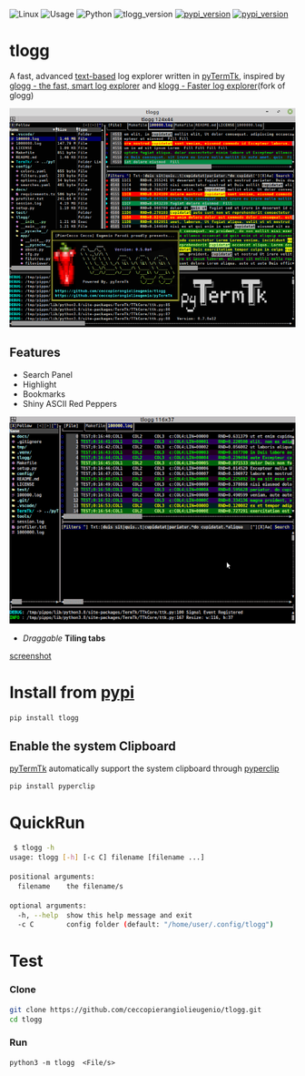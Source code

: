 ![Linux](https://img.shields.io/badge/-Linux-grey?logo=linux)
![Usage](https://img.shields.io/badge/Usage-Terminal%20User%20Interface-yellow)
![Python](https://img.shields.io/badge/Python-v3.8%5E-green?logo=python)
![tlogg_version](https://img.shields.io/github/v/tag/ceccopierangiolieugenio/tlogg?label=version)
[![pypi_version](https://img.shields.io/pypi/v/tlogg?label=pypi)](https://pypi.org/project/tlogg)
[![pypi_version](https://img.shields.io/twitter/follow/Pier95886803?style=social&logo=twitter)](https://twitter.com/hashtag/pyTermTk?src=hashtag_click&f=live)

# tlogg
A fast, advanced [text-based](https://en.wikipedia.org/wiki/Text-based_user_interface) log explorer written in [pyTermTk](https://github.com/ceccopierangiolieugenio/pyTermTk), inspired by [glogg - the fast, smart log explorer](https://github.com/nickbnf/glogg) and [klogg - Faster log explorer](https://klogg.filimonov.dev)(fork of glogg)

[![screenshot](https://raw.githubusercontent.com/ceccopierangiolieugenio/binaryRepo/master/tlogg/screenshot.003.png)](https://pypi.org/project/tlogg)
## Features
- Search Panel
- Highlight
- Bookmarks
- Shiny ASCII Red Peppers

[![screenshot](https://raw.githubusercontent.com/ceccopierangiolieugenio/binaryRepo/master/tlogg/demo.001.gif)](https://pypi.org/project/tlogg)

- _Draggable_ **Tiling tabs**

[screenshot](https://github.com/ceccopierangiolieugenio/tlogg/assets/8876552/b3db13d9-48b4-485e-bc19-d655021479b6)

# Install from [pypi](https://pypi.org/project/tlogg)
```bash
pip install tlogg
```
## Enable the system Clipboard
[pyTermTk](https://github.com/ceccopierangiolieugenio/pyTermTk) automatically support the system clipboard through [pyperclip](https://pypi.org/project/pyperclip/)
```bash
pip install pyperclip
```
# QuickRun
```bash
 $ tlogg -h
usage: tlogg [-h] [-c C] filename [filename ...]

positional arguments:
  filename    the filename/s

optional arguments:
  -h, --help  show this help message and exit
  -c C        config folder (default: "/home/user/.config/tlogg")
```

# Test
### Clone
```bash
git clone https://github.com/ceccopierangiolieugenio/tlogg.git
cd tlogg
```
### Run
```
python3 -m tlogg  <File/s>
```

